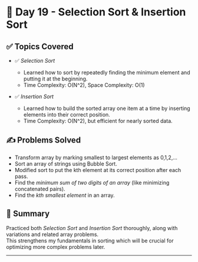 # 📅 Day 19 - Selection Sort & Insertion Sort

## ✅ Topics Covered

- ✅ *Selection Sort*
    - Learned how to sort by repeatedly finding the minimum element and putting it at the beginning.
    - Time Complexity: O(N^2), Space Complexity: O(1)

- ✅ *Insertion Sort*
    - Learned how to build the sorted array one item at a time by inserting elements into their correct position.
    - Time Complexity: O(N^2), but efficient for nearly sorted data.

## ✍ Problems Solved

- Transform array by marking smallest to largest elements as 0,1,2,...
- Sort an array of strings using Bubble Sort.
- Modified sort to put the kth element at its correct position after each pass.
- Find the *minimum sum of two digits of an array* (like minimizing concatenated pairs).
- Find the *kth smallest element* in an array.

## 🧠 Summary

Practiced both *Selection Sort* and *Insertion Sort* thoroughly, along with variations and related array problems.  
This strengthens my fundamentals in sorting which will be crucial for optimizing more complex problems later.

---